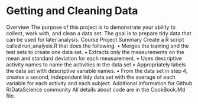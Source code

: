  # Getting and Cleaning Data

Overview
The purpose of this project is to demonstrate your ability to collect, work with, and clean a data set. The goal is to prepare tidy data that can be used for later analysis.
Course Project Summary
Create a R script called run_analysis.R that does the following.
	•	Merges the training and the test sets to create one data set.
	•	Extracts only the measurements on the mean and standard deviation for each measurement. 
	•	Uses descriptive activity names to name the activities in the data set
	•	Appropriately labels the data set with descriptive variable names. 
	•	From the data set in step 4, creates a second, independent tidy data set with the average of each variable for each activity and each subject.
Additional Information for Github R/DataScience community
All details about code are in the CookBook.Md file.

